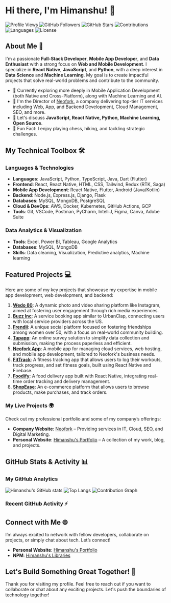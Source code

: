 # Hi there, I'm Himanshu! 👋
![Profile Views](https://komarev.com/ghpvc/?username=Himanshu14k&color=brightgreen)
![GitHub Followers](https://img.shields.io/github/followers/Himanshu14k?label=Followers&style=social)
![GitHub Stars](https://img.shields.io/github/stars/Himanshu14k?label=Stars&style=social)
![Contributions](https://img.shields.io/github/commit-activity/m/Himanshu14k?label=Commits&style=plastic)
![Languages](https://img.shields.io/github/languages/top/Himanshu14k?style=plastic)
![License](https://img.shields.io/github/license/Himanshu14k?style=plastic)


## About Me 🚀

I'm a passionate **Full-Stack Developer**, **Mobile App Developer**, and **Data Enthusiast** with a strong focus on **Web and Mobile Development**. I specialize in **React Native**, **JavaScript**, and **Python**, with a deep interest in **Data Science** and **Machine Learning**. My goal is to create impactful projects that solve real-world problems and contribute to the community.

- 🌱 Currently exploring more deeply in Mobile Application Development (both Native and Cross-Platform), along with Machine Learning and AI.
- 💼 I'm the Director of [Neofork](https://www.neoforktech.com), a company delivering top-tier IT services including Web, App, and Backend Development, Cloud Management, SEO, and more.
- 💬 Let's discuss **JavaScript, React Native, Python, Machine Learning, Open Source**.
- 🎯 Fun Fact: I enjoy playing chess, hiking, and tackling strategic challenges.

## My Technical Toolbox 🛠️

### Languages & Technologies
- **Languages**: JavaScript, Python, TypeScript, Java, Dart (Flutter)
- **Frontend**: React, React Native, HTML, CSS, Tailwind, Redux (RTK, Saga)
- **Mobile App Development**: React Native, Flutter, Android (Java/Kotlin)
- **Backend**: Node.js, Express.js, Django, Flask
- **Databases**: MySQL, MongoDB, PostgreSQL
- **Cloud & DevOps**: AWS, Docker, Kubernetes, GitHub Actions, GCP
- **Tools**: Git, VSCode, Postman, PyCharm, IntelliJ, Figma, Canva, Adobe Suite

### Data Analytics & Visualization
- **Tools**: Excel, Power BI, Tableau, Google Analytics
- **Databases**: MySQL, MongoDB
- **Skills**: Data cleaning, Visualization, Predictive analytics, Machine learning

## Featured Projects 💻

Here are some of my key projects that showcase my expertise in mobile app development, web development, and backend:

1. **[Wedo 80](https://github.com/Himanshu14k/wedo80)**: A dynamic photo and video sharing platform like Instagram, aimed at fostering user engagement through rich media experiences.
2. **[Buzz Inc](https://github.com/Himanshu14k/buzz-inc)**: A service booking app similar to UrbanClap, connecting users with local service providers across the US.
3. **[Frendii](https://github.com/Himanshu14k/frendii)**: A unique social platform focused on fostering friendships among women over 50, with a focus on real-world community building.
4. **[Tapapp](https://github.com/Himanshu14k/tapapp)**: An online survey solution to simplify data collection and submission, making the process paperless and efficient.
5. **[Neofork App](https://github.com/Himanshu14k/neofork-app)**: A mobile app for managing cloud services, web hosting, and mobile app development, tailored to Neofork's business needs.
6. **[FitTrack](https://github.com/Himanshu14k/fittrack)**: A fitness tracking app that allows users to log their workouts, track progress, and set fitness goals, built using React Native and Firebase.
7. **[Foodify](https://github.com/Himanshu14k/foodify)**: A food delivery app built with React Native, integrating real-time order tracking and delivery management.
8. **[ShopEase](https://github.com/Himanshu14k/shopease)**: An e-commerce platform that allows users to browse products, make purchases, and track orders.

### My Live Projects 🌍
Check out my professional portfolio and some of my company’s offerings:
- **Company Website**: [Neofork](https://www.neoforktech.com) – Providing services in IT, Cloud, SEO, and Digital Marketing.
- **Personal Website**: [Himanshu's Portfolio](https://himanshu-portfolio-i8ek.onrender.com/) – A collection of my work, blog, and projects.

## GitHub Stats & Activity 📊

### My GitHub Analytics
![Himanshu's GitHub stats](https://github-readme-stats.vercel.app/api?username=Himanshu14k&show_icons=true&theme=radical)
![Top Langs](https://github-readme-stats.vercel.app/api/top-langs/?username=Himanshu14k&layout=compact&theme=radical)
![Contribution Graph](https://activity-graph.herokuapp.com/graph?username=Himanshu14k&theme=react-dark&hide_border=true&color=brightgreen&line=00bfae&point=f5f5f5)

### Recent GitHub Activity ⚡
<!--START_SECTION:activity-->
<!--END_SECTION:activity-->

## Connect with Me 🌐

I’m always excited to network with fellow developers, collaborate on projects, or simply chat about tech. Let’s connect!

- **Personal Website**: [Himanshu's Portfolio](https://himanshu-portfolio-i8ek.onrender.com/)
- **NPM**: [Himanshu's Libraries](https://www.npmjs.com/~himanshu14k)

## Let's Build Something Great Together! 🚀

Thank you for visiting my profile. Feel free to reach out if you want to collaborate or chat about any exciting projects. Let's push the boundaries of technology together!
